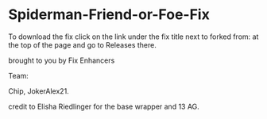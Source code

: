 # Spiderman-Friend-or-Foe-Fix

To download the fix click on the link under the fix title next to forked from: at the top of the page and go to Releases there.

brought to you by Fix Enhancers 

Team: 

Chip, JokerAlex21.

credit to Elisha Riedlinger for the base wrapper and 13 AG.
